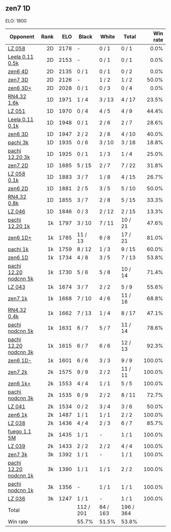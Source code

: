 ## zen7 1D ##

ELO: 1800

Opponent | Rank | ELO | Black | White | Total | Win rate
---------|-----:|----:|-------|-------|-------|-------:
[LZ 058](LZ%20058.md) | 2D | 2178 | - | 0 / 1 | 0 / 1 | 0.0%
[Leela 0.11 0.5k](Leela%200.11%200.5k.md) | 2D | 2153 | - | 0 / 1 | 0 / 1 | 0.0%
[zen6 4D](zen6%204D.md) | 2D | 2135 | 0 / 1 | 0 / 1 | 0 / 2 | 0.0%
[zen7 3D](zen7%203D.md) | 2D | 2126 | - | 1 / 2 | 1 / 2 | 50.0%
[zen6 3D+](zen6%203D+.md) | 2D | 2028 | 0 / 1 | 0 / 3 | 0 / 4 | 0.0%
[RN4.32 1.6k](RN4.32%201.6k.md) | 1D | 1971 | 1 / 4 | 3 / 13 | 4 / 17 | 23.5%
[LZ 051](LZ%20051.md) | 1D | 1970 | 0 / 4 | 4 / 5 | 4 / 9 | 44.4%
[Leela 0.11 0.1k](Leela%200.11%200.1k.md) | 1D | 1948 | 0 / 1 | 2 / 6 | 2 / 7 | 28.6%
[zen6 3D](zen6%203D.md) | 1D | 1947 | 2 / 2 | 2 / 8 | 4 / 10 | 40.0%
[pachi 3k](pachi%203k.md) | 1D | 1935 | 0 / 6 | 3 / 10 | 3 / 16 | 18.8%
[pachi 12.20 3k](pachi%2012.20%203k.md) | 1D | 1925 | 0 / 1 | 1 / 3 | 1 / 4 | 25.0%
[zen7 2D](zen7%202D.md) | 1D | 1885 | 5 / 15 | 2 / 7 | 7 / 22 | 31.8%
[LZ 058 0.1k](LZ%20058%200.1k.md) | 1D | 1883 | 3 / 7 | 1 / 8 | 4 / 15 | 26.7%
[zen6 2D](zen6%202D.md) | 1D | 1881 | 2 / 5 | 3 / 5 | 5 / 10 | 50.0%
[RN4.32 0.8k](RN4.32%200.8k.md) | 1D | 1855 | 3 / 7 | 2 / 8 | 5 / 15 | 33.3%
[LZ 046](LZ%20046.md) | 1D | 1846 | 0 / 3 | 2 / 12 | 2 / 15 | 13.3%
[pachi 12.20 1k](pachi%2012.20%201k.md) | 1k | 1797 | 3 / 10 | 7 / 11 | 10 / 21 | 47.6%
[zen6 1D+](zen6%201D+.md) | 1k | 1785 | 11 / 13 | 6 / 8 | 17 / 21 | 81.0%
[pachi 1k](pachi%201k.md) | 1k | 1759 | 8 / 12 | 1 / 3 | 9 / 15 | 60.0%
[zen6 1D](zen6%201D.md) | 1k | 1734 | 4 / 8 | 3 / 5 | 7 / 13 | 53.8%
[pachi 12.20 nodcnn 5k](pachi%2012.20%20nodcnn%205k.md) | 1k | 1730 | 5 / 6 | 5 / 8 | 10 / 14 | 71.4%
[LZ 043](LZ%20043.md) | 1k | 1674 | 3 / 7 | 2 / 2 | 5 / 9 | 55.6%
[zen7 1k](zen7%201k.md) | 1k | 1668 | 7 / 10 | 4 / 6 | 11 / 16 | 68.8%
[RN4.32 0.4k](RN4.32%200.4k.md) | 1k | 1662 | 7 / 13 | 1 / 4 | 8 / 17 | 47.1%
[pachi nodcnn 5k](pachi%20nodcnn%205k.md) | 1k | 1631 | 6 / 7 | 5 / 7 | 11 / 14 | 78.6%
[pachi 12.20 nodcnn 3k](pachi%2012.20%20nodcnn%203k.md) | 1k | 1615 | 6 / 7 | 6 / 6 | 12 / 13 | 92.3%
[zen6 1D-](zen6%201D-.md) | 1k | 1601 | 6 / 6 | 3 / 3 | 9 / 9 | 100.0%
[zen7 2k](zen7%202k.md) | 2k | 1575 | 9 / 9 | 2 / 2 | 11 / 11 | 100.0%
[zen6 1k+](zen6%201k+.md) | 2k | 1553 | 4 / 4 | 1 / 1 | 5 / 5 | 100.0%
[pachi nodcnn 3k](pachi%20nodcnn%203k.md) | 2k | 1535 | 6 / 9 | 2 / 2 | 8 / 11 | 72.7%
[LZ 041](LZ%20041.md) | 2k | 1534 | 0 / 2 | 3 / 4 | 3 / 6 | 50.0%
[zen6 1k](zen6%201k.md) | 2k | 1487 | 1 / 1 | 1 / 1 | 2 / 2 | 100.0%
[LZ 038](LZ%20038.md) | 2k | 1436 | 4 / 4 | 2 / 3 | 6 / 7 | 85.7%
[fuego 1.1 5M](fuego%201.1%205M.md) | 2k | 1435 | 1 / 1 | - | 1 / 1 | 100.0%
[LZ 039](LZ%20039.md) | 2k | 1433 | 2 / 2 | 2 / 2 | 4 / 4 | 100.0%
[zen7 3k](zen7%203k.md) | 3k | 1392 | 1 / 1 | - | 1 / 1 | 100.0%
[pachi 12.20 nodcnn 1k](pachi%2012.20%20nodcnn%201k.md) | 3k | 1390 | 1 / 1 | 1 / 1 | 2 / 2 | 100.0%
[pachi nodcnn 1k](pachi%20nodcnn%201k.md) | 3k | 1356 | - | 1 / 1 | 1 / 1 | 100.0%
[LZ 036](LZ%20036.md) | 3k | 1247 | 1 / 1 | - | 1 / 1 | 100.0%
Total | | | 112 / 201 | 84 / 163 | 196 / 364 | 
Win rate| | | 55.7% | 51.5% | 53.8% | 
